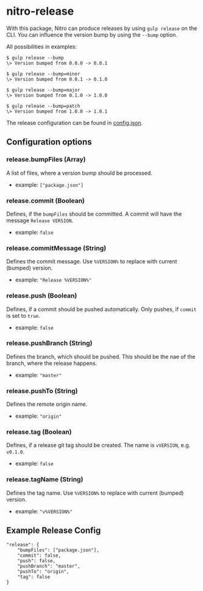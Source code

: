 # nitro-release

With this package, Nitro can produce releases by using `gulp release` on the CLI.
You can influence the version bump by using the `--bump` option.

All possibilities in examples:

    $ gulp release --bump
    \> Version bumped from 0.0.0 -> 0.0.1

    $ gulp release --bump=minor
    \> Version bumped from 0.0.1 -> 0.1.0

    $ gulp release --bump=major
    \> Version bumped from 0.1.0 -> 1.0.0

    $ gulp release --bump=patch
    \> Version bumped from 1.0.0 -> 1.0.1

The release configuration can be found in [config.json](//github.com/namics/generator-nitro/app/templates/config.json).

## Configuration options

### release.bumpFiles (Array)

A list of files, where a version bump should be processed.

- example: `["package.json"]`

### release.commit (Boolean)

Defines, if the `bumpFiles` should be committed. A commit will have the message `Release VERSION`.

- example: `false`

### release.commitMessage (String)

Defines the commit message. Use `%VERSION%` to replace with current (bumped) version.

- example: `"Release %VERSION%"`

### release.push (Boolean)

Defines, if a commit should be pushed automatically. Only pushes, if `commit` is set to `true`.

- example: `false`

### release.pushBranch (String)

Defines the branch, which should be pushed. This should be the nae of the branch, where the release happens.

- example: `"master"`

### release.pushTo (String)

Defines the remote origin name.

- example: `"origin"`

### release.tag (Boolean)

Defines, if a release git tag should be created. The name is `vVERSION`, e.g. `v0.1.0`.

- example: `false`

### release.tagName (String)

Defines the tag name. Use `%VERSION%` to replace with current (bumped) version.

- example: `"v%VERSION%"`

## Example Release Config

```
"release": {
    "bumpFiles": ["package.json"],
    "commit": false,
    "push": false,
    "pushBranch": "master",
    "pushTo": "origin",
    "tag": false
}
```
